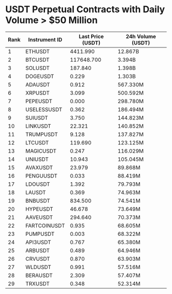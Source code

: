 # USDT Perpetual Contracts with Daily Volume > $50 Million

| Rank | Instrument ID | Last Price (USDT) | 24h Volume (USDT) |
|------|---------------|-------------------|-------------------|
| 1 | ETHUSDT | 4411.990 | 12.867B |
| 2 | BTCUSDT | 117648.700 | 3.394B |
| 3 | SOLUSDT | 187.840 | 1.398B |
| 4 | DOGEUSDT | 0.229 | 1.303B |
| 5 | ADAUSDT | 0.912 | 567.330M |
| 6 | XRPUSDT | 3.099 | 500.592M |
| 7 | PEPEUSDT | 0.000 | 298.780M |
| 8 | USELESSUSDT | 0.362 | 186.494M |
| 9 | SUIUSDT | 3.750 | 144.823M |
| 10 | LINKUSDT | 22.321 | 140.852M |
| 11 | TRUMPUSDT | 9.128 | 137.827M |
| 12 | LTCUSDT | 119.690 | 123.125M |
| 13 | MAGICUSDT | 0.247 | 116.029M |
| 14 | UNIUSDT | 10.943 | 105.045M |
| 15 | AVAXUSDT | 23.979 | 89.868M |
| 16 | PENGUUSDT | 0.033 | 88.419M |
| 17 | LDOUSDT | 1.392 | 79.793M |
| 18 | LAUSDT | 0.369 | 74.963M |
| 19 | BNBUSDT | 834.500 | 74.541M |
| 20 | HYPEUSDT | 46.678 | 73.649M |
| 21 | AAVEUSDT | 294.640 | 70.373M |
| 22 | FARTCOINUSDT | 0.935 | 68.605M |
| 23 | PUMPUSDT | 0.003 | 68.322M |
| 24 | API3USDT | 0.767 | 65.380M |
| 25 | ARBUSDT | 0.489 | 64.946M |
| 26 | CRVUSDT | 0.870 | 63.903M |
| 27 | WLDUSDT | 0.991 | 57.516M |
| 28 | BERAUSDT | 2.309 | 57.407M |
| 29 | TRXUSDT | 0.348 | 52.314M |
